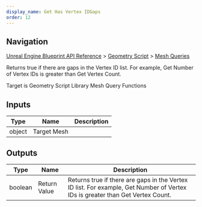 ```yaml
---
display_name: Get Has Vertex IDGaps
order: 12
---
```

## Navigation

[Unreal Engine Blueprint API Reference](https://dev.epicgames.com/documentation/en-us/unreal-engine/BlueprintAPI) > [Geometry Script](https://dev.epicgames.com/documentation/en-us/unreal-engine/BlueprintAPI/GeometryScript) > [Mesh Queries](https://dev.epicgames.com/documentation/en-us/unreal-engine/BlueprintAPI/GeometryScript/MeshQueries)

Returns true if there are gaps in the Vertex ID list. For example, Get Number of Vertex IDs is greater than Get Vertex Count.

Target is Geometry Script Library Mesh Query Functions

## Inputs

| Type | Name | Description |
| --- | --- | --- |
| object | Target Mesh |  |

## Outputs

| Type | Name | Description |
| --- | --- | --- |
| boolean | Return Value | Returns true if there are gaps in the Vertex ID list. For example, Get Number of Vertex IDs is greater than Get Vertex Count. |
